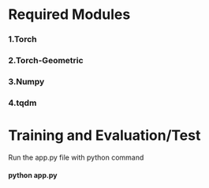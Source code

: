 # Required Modules
  ### 1.Torch
  ### 2.Torch-Geometric
  ### 3.Numpy
  ### 4.tqdm

# Training and Evaluation/Test
Run the app.py file with python command
  #### python app.py
